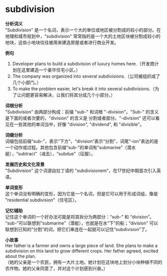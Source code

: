 # subdivision

**分析词义**  
"Subdivision" 是一个名词，表示一个大的单位或地区被分割成的较小的部分。在地理和城市规划中，"subdivision" 常常指的是一个大的土地区块被分割成较小的地块，这些小地块往往被用来建造房屋或者进行商业开发。

  

**例句**

  

1.  Developer plans to build a subdivision of luxury homes here.（开发商计划在这里建造一个豪华住宅小区。）
2.  The company was organized into several subdivisions.（公司被组织成了几个小部门。）
3.  To make the problem easier, let's break it into several subdivisions.（为了让问题更容易解决，让我们将其分成几个小部分。）

  

**词根分析**  
"Subdivision" 由两部分构成：前缀 "sub-" 和词根 "-division"。"Sub-" 的含义是下面的或者次要的，"division" 的含义是 分割或者部分。"-division" 还可以看见在一些其他的单词当中，好像 "division", "dividend", 和 "divisible"。

  

**词缀分析**  
词缀包括前缀“sub-”，表示“下方”，“division”表示“分割”，词尾“-ion”表达的是一个动作或过程。其他包含前缀“sub-”的单词有“submarine”（潜水艇），“subtract”（减去），“subdue”（征服）。

  

**发展历史和文化背景**  
"Subdivision" 这个词源自拉丁语的 "subdivisionem"，在17世纪中期首次引入英语。

  

**单词变形**  
这个单词没有明确的变形，因为它是一个名词，但是它可以用于形成词组，像是 "residential subdivision"（住宅区）。

  

**记忆辅助**  
记住这个单词的一个好办法可能是将其拆分为两部分：“sub-” 和 “division”。 “sub-”可以联想到“submarine”（潜艇），也就是在水“下”的船；“division” 可以联想到已知的“分割”的词，把它们串连在一起就可以记住“subdivision”了。

  

**小故事**  
Her father is a farmer and owns a large piece of land. She plans to make a subdivision on this land to grow different crops. Her father agreed, excited about the plan.  
（她的父亲是一个农民，拥有一大片土地。她计划在这块地上划分小块种植不同的农作物。她的父亲同意了，并对这个计划感到兴奋。）
